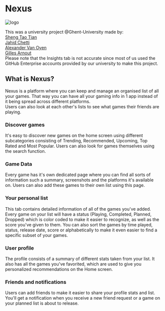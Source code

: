# Nexus

![logo](https://github.com/jchetti/Nexus/blob/main/logo.jpg)

This was a university project @Ghent-University made by: <br>
[Sheng Tao Tian](https://github.com/GashinRS) <br>
[Jahid Chetti](https://github.com/jchetti) <br>
[Alexander Van Oyen](https://github.com/Azernic) <br>
[Gilles Arnout](https://github.com/gilles-arnout) <br>
Please note that the Insights tab is not accurate since most of us used the GitHub Enterprise accounts provided by our university to make this project.

## What is Nexus?
Nexus is a platform where you can keep and manage an organised list of all your games. That way you can have all your gaming info in 1 app instead of it being spread across  different platforms. <br>
Users can also look at each other's lists to see what games their friends are playing.

### Discover games
It's easy to discover new games on the home screen using different subcategories consisting of Trending, Recommended, Upcoming, Top Rated and Most Popular. Users can also look for games themselves using the search function.

### Game Data
Every game has it's own dedicated page where you can find all sorts of information such a summary, screenshots and the platforms it's available on. Users can also add these games to their own list using this page.

### Your personal list
This tab contains detailed information of all of the games you've added. Every game on your list will have a status (Playing, Completed, Planned, Dropped) which is color coded to make it easier to recognize, as well as the score you've given to them. You can also sort the games by time played, status, release date, score or alphabetically to make it even easier to find a specific subset of your games. 

### User profile
The profile consists of a summary of different stats taken from your list. It also has all the games you've favorited, which are used to give you personalized recommendations on the Home screen.

### Friends and notifications
Users can add friends to make it easier to share your profile stats and list. You'll get a notification when you receive a new friend request or a game on your planned list is about to release.
